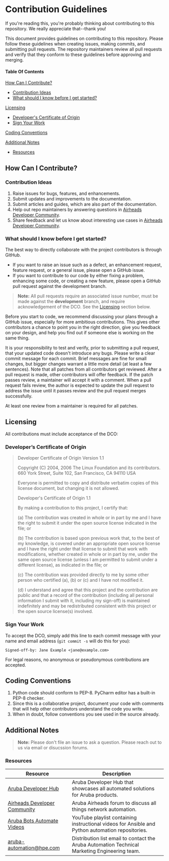 # Contribution Guidelines

If you're reading this, you're probably thinking about contributing to this repository. We really appreciate that--thank you!

This document provides guidelines on contributing to this repository. Please follow these guidelines when creating issues, making commits, and submitting pull requests. The repository maintainers review all pull requests and verify that they conform to these guidelines before approving and merging.

#### Table Of Contents
[How Can I Contribute?](#how-can-i-contribute)
  * [Contribution Ideas](#contribution-ideas)
  * [What should I know before I get started?](#what-should-i-know-before-i-get-started)

[Licensing](#licensing)
  * [Developer's Certificate of Origin](#developers-certificate-of-origin)
  * [Sign Your Work](#sign-your-work)

[Coding Conventions](#coding-conventions)

[Additional Notes](#additional-notes)
  * [Resources](#resources)

## How Can I Contribute?

### Contribution Ideas

1. Raise issues for bugs, features, and enhancements.
1. Submit updates and improvements to the documentation.
1. Submit articles and guides, which are also part of the documentation.
1. Help out repo maintainers by answering questions in [Airheads Developer Community][airheads-link].
1. Share feedback and let us know about interesting use cases in [Airheads Developer Community][airheads-link].

### What should I know before I get started?

The best way to directly collaborate with the project contributors is through GitHub.

* If you want to raise an issue such as a defect, an enhancement request, feature request, or a general issue, please open a GitHub issue.
* If you want to contribute to our code by either fixing a problem, enhancing some code, or creating a new feature, please open a GitHub pull request against the development branch. 
> **Note:** All pull requests require an associated issue number, must be made against the **development** branch, and require acknowledgement of the DCO. See the [Licensing](#licensing) section below.

Before you start to code, we recommend discussing your plans through a GitHub issue, especially for more ambitious contributions. This gives other contributors a chance to point you in the right direction, give you feedback on your design, and help you find out if someone else is working on the same thing.

It is your responsibility to test and verify, prior to submitting a pull request, that your updated code doesn't introduce any bugs. Please write a clear commit message for each commit. Brief messages are fine for small changes, but bigger changes warrant a little more detail (at least a few sentences).
Note that all patches from all contributors get reviewed.
After a pull request is made, other contributors will offer feedback. If the patch passes review, a maintainer will accept it with a comment.
When a pull request fails review, the author is expected to update the pull request to address the issue until it passes review and the pull request merges successfully.

At least one review from a maintainer is required for all patches.

## Licensing

All contributions must include acceptance of the DCO:

### Developer’s Certificate of Origin

> Developer Certificate of Origin Version 1.1
>
> Copyright (C) 2004, 2006 The Linux Foundation and its contributors. 660
> York Street, Suite 102, San Francisco, CA 94110 USA
>
> Everyone is permitted to copy and distribute verbatim copies of this
> license document, but changing it is not allowed.
>
> Developer's Certificate of Origin 1.1
>
> By making a contribution to this project, I certify that:
>
> \(a) The contribution was created in whole or in part by me and I have
> the right to submit it under the open source license indicated in the
> file; or
>
> \(b) The contribution is based upon previous work that, to the best of my
> knowledge, is covered under an appropriate open source license and I
> have the right under that license to submit that work with
> modifications, whether created in whole or in part by me, under the same
> open source license (unless I am permitted to submit under a different
> license), as indicated in the file; or
>
> \(c) The contribution was provided directly to me by some other person
> who certified (a), (b) or (c) and I have not modified it.
>
> \(d) I understand and agree that this project and the contribution are
> public and that a record of the contribution (including all personal
> information I submit with it, including my sign-off) is maintained
> indefinitely and may be redistributed consistent with this project or
> the open source license(s) involved.

### Sign Your Work

To accept the DCO, simply add this line to each commit message with your
name and email address (`git commit -s` will do this for you):

    Signed-off-by: Jane Example <jane@example.com>

For legal reasons, no anonymous or pseudonymous contributions are
accepted.
    
## Coding Conventions

1. Python code should conform to PEP-8. PyCharm editor has a built-in PEP-8 checker.
1. Since this is a collaborative project, document your code with comments that will help other contributors understand the code you write.
1. When in doubt, follow conventions you see used in the source already.

## Additional Notes

> **Note:** Please don't file an issue to ask a question. Please reach out to us via email or disucssion forums.

### Resources

| Resource | Description |
| --- | --- |
| [Aruba Developer Hub][devhub-link] | Aruba Developer Hub that showcases all automated solutions for Aruba products. |
| [Airheads Developer Community][airheads-link] | Aruba Airheads forum to discuss all things network automation. |
| [Aruba Bots Automate Videos][aruba-bots-playlist-link]| YouTube playlist containing instructional videos for Ansible and Python automation repositories. |
| [aruba-automation@hpe.com][email-link] | Distribution list email to contact the Aruba Automation Technical Marketing Engineering team. |


[devhub-link]: https://developer.arubanetworks.com/
[airheads-link]: https://community.arubanetworks.com/t5/Developer-Community/bd-p/DeveloperCommunity
[aruba-bots-playlist-link]: https://www.youtube.com/playlist?list=PLsYGHuNuBZcY02FUh95ZpOB5VFkPurVaX
[email-link]: mailto:aruba-automation@hpe.com
